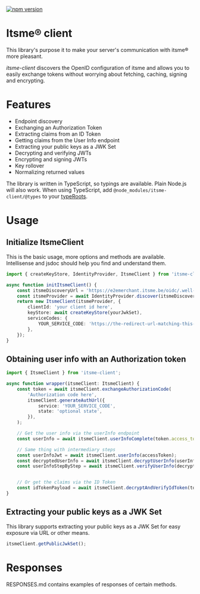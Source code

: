 [![npm version](https://img.shields.io/npm/v/itsme-client.svg?logo=npm&style=for-the-badge)
](https://www.npmjs.com/package/itsme-client)

# Itsme® client
This library's purpose it to make your server's communication with itsme®
more pleasant.

_itsme-client_ discovers the OpenID configuration of itsme and allows you to
easily exchange tokens without worrying about fetching, caching, signing and
encrypting.

# Features

 * Endpoint discovery
 * Exchanging an Authorization Token
 * Extracting claims from an ID Token
 * Getting claims from the User Info endpoint
 * Extracting your public keys as a JWK Set
 * Decrypting and verifying JWTs
 * Encrypting and signing JWTs
 * Key rollover
 * Normalizing returned values

The library is written in TypeScript, so typings are available. Plain Node.js
will also work.
When using TypeScript, add `@node_modules/itsme-client/@types` to your
[typeRoots](https://www.typescriptlang.org/docs/handbook/tsconfig-json.html#types-typeroots-and-types).

# Usage
## Initialize ItsmeClient
This is the basic usage, more options and methods are available. Intellisense and jsdoc should
help you find and understand them.

```TypeScript
import { createKeyStore, IdentityProvider, ItsmeClient } from 'itsme-client';

async function initItsmeClient() {
    const itsmeDiscoveryUrl = 'https://e2emerchant.itsme.be/oidc/.well-known/openid-configuration';
    const itsmeProvider = await IdentityProvider.discover(itsmeDiscoveryUrl);
    return new ItsmeClient(itsmeProvider, {
        clientId: 'your client id here',
        keyStore: await createKeyStore(yourJwkSet),
        serviceCodes: {
            YOUR_SERVICE_CODE: 'https://the-redirect-url-matching-this-service-code',
        },
    });
}
```

## Obtaining user info with an Authorization token

```TypeScript
import { ItsmeClient } from 'itsme-client';

async function wrapper(itsmeClient: ItsmeClient) {
    const token = await itsmeClient.exchangeAuthorizationCode(
        'Authorization code here',
        itsmeClient.generateAuthUrl({
            service: 'YOUR_SERVICE_CODE',
            state: 'optional state',
        }),
    );

    // Get the user info via the userInfo endpoint
    const userInfo = await itsmeClient.userInfoComplete(token.access_token);

    // Same thing with intermediary steps
    const userInfoJwt = await itsmeClient.userInfo(accessToken);
    const decryptedUserInfo = await itsmeClient.decryptUserInfo(userInfoJwt);
    const userInfoStepByStep = await itsmeClient.verifyUserInfo(decryptedUserInfo);


    // Or get the claims via the ID Token
    const idTokenPayload = await itsmeClient.decryptAndVerifyIdToken(token.id_token);
}
```

## Extracting your public keys as a JWK Set
This library supports extracting your public keys as a JWK Set for easy exposure
via URL or other means.

```TypeScript
itsmeClient.getPublicJwkSet();
```

# Responses
RESPONSES.md contains examples of responses of certain methods.
